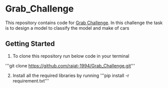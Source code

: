 # Grab_Challenge

<a>This repository contains code for [Grab Challenge](https://www.aiforsea.com/). In this challenge the task is to design a model to classify the model and make of cars</a>

## Getting Started

1. To clone this repository run below code in your terminal

'''git clone https://github.com/rajat-1994/Grab_Challenge.git'''

2. Install all the required libraries by running
'''pip install -r requirement.txt'''
